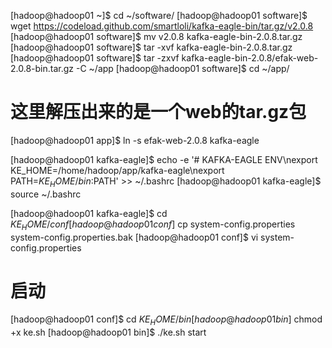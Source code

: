 [hadoop@hadoop01 ~]$ cd ~/software/
[hadoop@hadoop01 software]$ wget https://codeload.github.com/smartloli/kafka-eagle-bin/tar.gz/v2.0.8
[hadoop@hadoop01 software]$ mv v2.0.8 kafka-eagle-bin-2.0.8.tar.gz
[hadoop@hadoop01 software]$ tar -xvf kafka-eagle-bin-2.0.8.tar.gz
[hadoop@hadoop01 software]$ tar -zxvf kafka-eagle-bin-2.0.8/efak-web-2.0.8-bin.tar.gz -C ~/app
[hadoop@hadoop01 software]$ cd ~/app/
# 这里解压出来的是一个web的tar.gz包
[hadoop@hadoop01 app]$ ln -s efak-web-2.0.8 kafka-eagle

[hadoop@hadoop01 kafka-eagle]$ echo -e '# KAFKA-EAGLE ENV\nexport KE_HOME=/home/hadoop/app/kafka-eagle\nexport PATH=$KE_HOME/bin:$PATH' >> ~/.bashrc
[hadoop@hadoop01 kafka-eagle]$ source ~/.bashrc 

[hadoop@hadoop01 kafka-eagle]$ cd ${KE_HOME}/conf
[hadoop@hadoop01 conf]$ cp system-config.properties system-config.properties.bak
[hadoop@hadoop01 conf]$ vi system-config.properties



# 启动
[hadoop@hadoop01 conf]$ cd ${KE_HOME}/bin
[hadoop@hadoop01 bin]$ chmod +x ke.sh 
[hadoop@hadoop01 bin]$ ./ke.sh start

